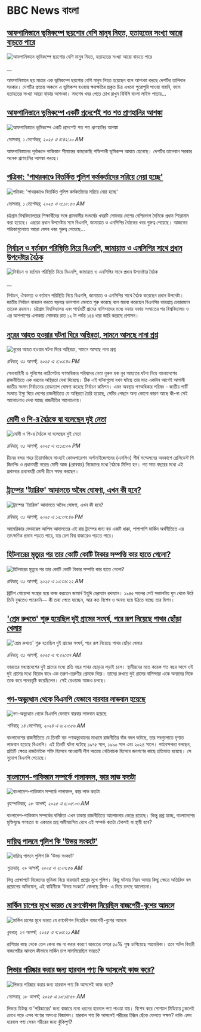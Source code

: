 # BBC News বাংলা## [আফগানিস্তানে ভূমিকম্পে ছয়শোর বেশি মানুষ নিহত, হতাহতের সংখ্যা আরো বাড়তে পারে](https://www.bbc.co.uk/bengali/live/c4g6nyv7571t?at_medium=RSS&at_campaign=rss?at_campaign=githubrss)![আফগানিস্তানে ভূমিকম্পে ছয়শোর বেশি মানুষ নিহত, হতাহতের সংখ্যা আরো বাড়তে পারে](https://ichef.bbci.co.uk/ace/standard/240/cpsprodpb/00b4/live/fb0f7130-86f8-11f0-9cf6-cbf3e73ce2b9.jpg)__আফগানিস্তানে ছয় মাত্রার এক ভূমিকম্পে ছয়শোর বেশি মানুষ নিহত হয়েছেন বলে আশংকা করছে দেশটির তালিবান সরকার। দেশটির প্রত্যন্ত অঞ্চলে এ ভূমিকম্প হওয়ায় ক্ষয়ক্ষতির প্রকৃত চিত্র এখনো পুরোপুরি পাওয়া যায়নি, ফলে হতাহতের সংখ্যা আরো বাড়ার আশংকা। সবশেষ খবর পেতে চোখ রাখুন বিবিসি বাংলা লাইভ পাতায়...## [আফগানিস্তানে ভূমিকম্পে একটি প্রদেশেই শত শত  প্রাণহানির আশঙ্কা](https://www.bbc.com/bengali/articles/cn850p9qj88o?at_medium=RSS&at_campaign=rss?at_campaign=githubrss)![আফগানিস্তানে ভূমিকম্পে একটি প্রদেশেই শত শত  প্রাণহানির আশঙ্কা](https://ichef.bbci.co.uk/ace/ws/240/cpsprodpb/e229/live/91c47710-86e5-11f0-a344-ff1868f51708.jpg)_সোমবার, ১ সেপ্টেম্বর, ২০২৫ এ ৪:৪২:১০ AM_আফগানিস্তানের পূর্বাঞ্চলে পাকিস্তান সীমান্তের কাছাকাছি শক্তিশালী ভূমিকম্প আঘাত হেনেছে। দেশটির তালেবান সরকার অনেক প্রাণহানির আশঙ্কা করছে।## [পত্রিকা: 'পাথরকাণ্ডে বিতর্কিত পুলিশ কর্মকর্তাদের সরিয়ে নেয়া হচ্ছে'](https://www.bbc.com/bengali/articles/cr4eg1936gwo?at_medium=RSS&at_campaign=rss?at_campaign=githubrss)![পত্রিকা: 'পাথরকাণ্ডে বিতর্কিত পুলিশ কর্মকর্তাদের সরিয়ে নেয়া হচ্ছে'](https://ichef.bbci.co.uk/ace/ws/240/cpsprodpb/8cc7/live/70c131e0-86d9-11f0-b391-6936825093bd.jpg)_সোমবার, ১ সেপ্টেম্বর, ২০২৫ এ ৩:১৮:৫৩ AM_চট্টগ্রাম বিশ্ববিদ্যালয়ের শিক্ষার্থীদের সঙ্গে গ্রামবাসীর সংঘর্ষের খবরটি সোমবার দেশের বেশিরভাগ দৈনিকে প্রধান শিরোনাম করা হয়েছে। এছাড়া প্রধান উপদেষ্টার সঙ্গে বিএনপি, জামায়াত ও এনসিপির বৈঠকের খবর গুরুত্ব পেয়েছে। আজকের পত্রিকাগুলোতে আরো যেসব খবর গুরুত্ব পেয়েছে...## [নির্বাচন ও বর্তমান পরিস্থিতি নিয়ে বিএনপি, জামায়াত ও এনসিপির সাথে প্রধান উপদেষ্টার বৈঠক](https://www.bbc.co.uk/bengali/live/cvgv2md8yv1t?at_medium=RSS&at_campaign=rss?at_campaign=githubrss)![নির্বাচন ও বর্তমান পরিস্থিতি নিয়ে বিএনপি, জামায়াত ও এনসিপির সাথে প্রধান উপদেষ্টার বৈঠক](https://ichef.bbci.co.uk/ace/standard/240/cpsprodpb/2be1/live/1a13ddc0-8684-11f0-9cf6-cbf3e73ce2b9.jpg)__নির্বাচন, ঐকমত্য ও বর্তমান পরিস্থিতি নিয়ে বিএনপি, জামায়াত ও এনসিপির সাথে বৈঠক করেছেন প্রধান উপদেষ্টা। জাতীয় নির্বাচন বানচাল করতে ষড়যন্ত্র ডালপালা মেলতে শুরু করেছে বলে মন্তব্য করেছেন বিএনপির ভারপ্রাপ্ত চেয়ারম্যান তারেক রহমান। চট্টগ্রাম বিশ্ববিদ্যালয় এবং পার্শ্ববর্তী গ্রামের বাসিন্দাদের মধ্যে দফায় দফায় সংঘাতের পর বিশ্ববিদ্যালয় ও এর আশপাশের এলাকায় সোমবার রাত ১২ টা পর্যন্ত ১৪৪ ধারা জারি করেছে প্রশাসন।## [নুরের আহত হওয়ার ঘটনা ঘিরে অস্থিরতা, সামনে আসছে নানা প্রশ্ন ](https://www.bbc.com/bengali/articles/crm4gkm7z94o?at_medium=RSS&at_campaign=rss?at_campaign=githubrss)![নুরের আহত হওয়ার ঘটনা ঘিরে অস্থিরতা, সামনে আসছে নানা প্রশ্ন ](https://ichef.bbci.co.uk/ace/ws/240/cpsprodpb/82e0/live/539e2800-8668-11f0-93c7-b739b241d749.jpg)_রবিবার, ৩১ আগস্ট, ২০২৫ এ ২:০১:৪০ PM_সেনাবাহিনী ও পুলিশের লাঠিপেটায় গণঅধিকার পরিষদের নেতা নুরুল হক নুর আহতের ঘটনা নিয়ে বাংলাদেশের রাজনীতিতে এক ধরনের অস্থিরতা দেখা দিয়েছে। ঠিক এই ঘটনাগুলো যখন ঘটছে তার মাত্র একদিন আগেই আগামী জাতীয় সংসদ নির্বাচনের রোডম্যাপ ঘোষণা করেছে নির্বাচন কমিশন। এমন অবস্থায় গণঅধিকার পরিষদ - জাতীয় পার্টি সংঘাত ইস্যু ঘিরে দেশের রাজনীতিতে যে অস্থিরতা তৈরি হয়েছে, সেটির পেছনে অন্য কোনো কারণ আছে কী-না সেই আলোচনাও দেখা যাচ্ছে রাজনীতির আলোচনায়।## [মোদী ও শি-র বৈঠকে যা বলেছেন দুই নেতা](https://www.bbc.com/bengali/articles/cx290lpqg1yo?at_medium=RSS&at_campaign=rss?at_campaign=githubrss)![মোদী ও শি-র বৈঠকে যা বলেছেন দুই নেতা](https://ichef.bbci.co.uk/ace/ws/240/cpsprodpb/fb22/live/68701ae0-866d-11f0-b391-6936825093bd.jpg)_রবিবার, ৩১ আগস্ট, ২০২৫ এ ৩:১৫:০৯ PM_চীনের বন্দর শহর তিয়ানজিনে সাংহাই কোঅপারেশন অর্গানাইজেশনের (এসসিও) শীর্ষ সম্মেলনের অবকাশে প্রেসিডেন্ট শি জিনপিং ও প্রধানমন্ত্রী নরেন্দ্র মোদী আজ (রোববার) নিজেদের মধ্যে বৈঠকে মিলিত হন। গত সাত বছরের মধ্যে এই প্রথমবার প্রধানমন্ত্রী মোদী চীনে সফর করছেন।## [ট্রাম্পের 'ট্যারিফ' আদালতে অবৈধ ঘোষণা, এখন কী হবে?](https://www.bbc.com/bengali/articles/c2dj9eyy6dzo?at_medium=RSS&at_campaign=rss?at_campaign=githubrss)![ট্রাম্পের 'ট্যারিফ' আদালতে অবৈধ ঘোষণা, এখন কী হবে?](https://ichef.bbci.co.uk/ace/ws/240/cpsprodpb/ff66/live/e9fd1740-8657-11f0-8c3f-f11535c1796a.jpg)_রবিবার, ৩১ আগস্ট, ২০২৫ এ ১২:৩৭:৪৬ PM_আমেরিকার ফেডারেল আপিল আদালতের এই রায় ট্রাম্পের জন্য বড় একটি ধাক্কা, পাশাপাশি মার্কিন অর্থনীতিতে এর তাৎক্ষণিক প্রভাব পড়তে পারে, যার রেশ বিশ্ব বাজারেও পড়তে পারে।## [হিটলারের মৃত্যুর পর তার কোটি কোটি টাকার সম্পত্তি কার হাতে গেলো?](https://www.bbc.com/bengali/articles/c15lj45vwlwo?at_medium=RSS&at_campaign=rss?at_campaign=githubrss)![হিটলারের মৃত্যুর পর তার কোটি কোটি টাকার সম্পত্তি কার হাতে গেলো?](https://ichef.bbci.co.uk/ace/ws/240/cpsprodpb/af67/live/b78d09b0-84c6-11f0-84c8-99de564f0440.jpg)_রবিবার, ৩১ আগস্ট, ২০২৫ এ ১০:৩৯:২২ AM_ব্রিটিশ গোয়েন্দা সংস্থার হয়ে কাজ করতেন জামার্ন ইহুদি হেরম্যান রথম্যান। ১৯৪৫ সালের সেই সকালটায় ঘুম থেকে উঠে তিনি বুঝতেও পারেননি–– কী তথ্য পেতে যাচ্ছেন, আর কত বিশেষ ও অনন্য হয়ে উঠতে যাচ্ছে তার মিশন।## ['প্রেম রুখতে' শুরু হয়েছিল দুই গ্রামের সংঘর্ষ, পরে রূপ নিয়েছে পাথর ছোঁড়া খেলার](https://www.bbc.com/bengali/articles/cn7231p1kr4o?at_medium=RSS&at_campaign=rss?at_campaign=githubrss)!['প্রেম রুখতে' শুরু হয়েছিল দুই গ্রামের সংঘর্ষ, পরে রূপ নিয়েছে পাথর ছোঁড়া খেলার](https://ichef.bbci.co.uk/ace/ws/240/cpsprodpb/0e6d/live/815c1270-8578-11f0-b391-6936825093bd.jpg)_রবিবার, ৩১ আগস্ট, ২০২৫ এ ৭:২৯:৩৭ AM_ভারতের মধ্যপ্রদেশের দুই গ্রামের মধ্যে প্রতি বছর পাথর ছোড়ার লড়াই চলে। স্থানীয়দের মতে কয়েক শত বছর আগে ওই দুই গ্রামের মধ্যে বিরোধ বাধে এক তরুণ-তরুণীর প্রেমকে ঘিরে। তাদের রুখতে দুই গ্রামের বাসিন্দারা একে অন্যদের দিকে তাক করে পাথরবৃষ্টি করেছিলেন। সেই রেওয়াজ আজও চলছে।## [গণ-অভ্যুত্থান থেকে বিএনপি যেভাবে বারবার লাভবান হয়েছে](https://www.bbc.com/bengali/articles/c74j271n0pzo?at_medium=RSS&at_campaign=rss?at_campaign=githubrss)![গণ-অভ্যুত্থান থেকে বিএনপি যেভাবে বারবার লাভবান হয়েছে](https://ichef.bbci.co.uk/ace/ws/240/cpsprodpb/2225/live/23ccad70-7022-11ef-8f0e-158a0a407ec6.jpg)_শনিবার, ১৪ সেপ্টেম্বর, ২০২৪ এ ৬:২০:৫৬ AM_বাংলাদেশের রাজনীতিতে যে তিনটি বড় গণঅভ্যুত্থানের মাধ্যমে রাজনীতির বাঁক বদল ঘটেছে, তার সবগুলোতে দৃশ্যত লাভবান হয়েছে বিএনপি। এই তিনটি ঘটনা ঘটেছে ১৯৭৫ সাল, ১৯৯০ সাল এবং ২০২৪ সালে। পর্যবেক্ষকরা বলছেন, প্রতিটি ক্ষেত্রে রাজনৈতিক শক্তি হিসেবে আওয়ামী লীগ অত্যন্ত নেতিবাচক হিসেবে জনগণের কাছে প্রতিভাত হয়েছে। সে সুযোগ বিএনপি পেয়েছে।## [বাংলাদেশ-পাকিস্তান সম্পর্কে পালাবদল, কার লাভ কতটা](https://www.bbc.com/bengali/articles/cjr1xy75nwxo?at_medium=RSS&at_campaign=rss?at_campaign=githubrss)![বাংলাদেশ-পাকিস্তান সম্পর্কে পালাবদল, কার লাভ কতটা](https://ichef.bbci.co.uk/ace/ws/240/cpsprodpb/a61e/live/d95888c0-8391-11f0-ab3e-bd52082cd0ae.jpg)_বৃহস্পতিবার, ২৮ আগস্ট, ২০২৫ এ ৫:০৫:০৩ AM_বাংলাদেশ-পাকিস্তান সম্পর্কের ঘনিষ্ঠতা এখন ঢাকায় রাজনীতিতে আলোচনার কেন্দ্রে রয়েছে। কিন্তু প্রশ্ন হচ্ছে, বাংলাদেশের মুক্তিযুদ্ধে গণহত্যা বা একাত্তর প্রশ্ন অমীমাংসিত রেখে এই সম্পর্ক কতটা টেকসই বা স্থায়ী হবে?## [দায়িত্ব পালনে পুলিশ কি 'উভয় সংকটে' ](https://www.bbc.com/bengali/articles/c0e93rg9y2xo?at_medium=RSS&at_campaign=rss?at_campaign=githubrss)![দায়িত্ব পালনে পুলিশ কি 'উভয় সংকটে' ](https://ichef.bbci.co.uk/ace/ws/240/cpsprodpb/23a3/live/2f86c100-8417-11f0-8920-cb71bf7274c6.jpg)_শুক্রবার, ২৯ আগস্ট, ২০২৫ এ ২:২৭:৫৬ AM_ভিন্ন প্রেক্ষাপটে নিজেদের ভূমিকা নিয়ে বারবারই প্রশ্নের মুখে পুলিশ। কিছু ঘটনায় নিরব আবার কিছু ক্ষেত্রে অতিরিক্ত বল প্রয়োগের অভিযোগ, এই বাহিনীকে 'উভয় সংকটে' ফেলছে কিনা- এ নিয়ে চলছে আলোচনা।## [মার্কিন চাপের মুখে ভারত যে রণকৌশল নিয়েছিল বাজপেয়ী-বুশের আমলে ](https://www.bbc.com/bengali/articles/ce937dl32kro?at_medium=RSS&at_campaign=rss?at_campaign=githubrss)![মার্কিন চাপের মুখে ভারত যে রণকৌশল নিয়েছিল বাজপেয়ী-বুশের আমলে ](https://ichef.bbci.co.uk/ace/ws/240/cpsprodpb/519f/live/4ac33250-82a0-11f0-a34f-318be3fb0481.jpg)_বুধবার, ২৭ আগস্ট, ২০২৫ এ ৭:০৩:২১ AM_রাশিয়ার কাছ থেকে তেল কেনা বন্ধ না করার কারণে ভারতের ওপরে ৫০% শুল্ক চাপিয়েছে আমেরিকা। তবে অটল বিহারী বাজপেয়ীর আমলে কীভাবে মার্কিন চাপ সামলিয়েছিল ভারত?## [লিভার পরিষ্কার করার জন্য হারবাল পণ্য কি আসলেই কাজ করে?](https://www.bbc.com/bengali/articles/c93dqkeqwzyo?at_medium=RSS&at_campaign=rss?at_campaign=githubrss)![লিভার পরিষ্কার করার জন্য হারবাল পণ্য কি আসলেই কাজ করে?](https://ichef.bbci.co.uk/ace/ws/240/cpsprodpb/2c5b/live/0b601110-6f99-11f0-af20-030418be2ca5.jpg)_সোমবার, ১৮ আগস্ট, ২০২৫ এ ১০:১৪:৫৮ AM_লিভার ডিটক্স বা 'পরিষ্কারের' জন্য বাজারে নানা ধরনের হারবাল পণ্য পাওয়া যায়। বিশেষ করে সোশ্যাল মিডিয়ায় ঢুকলেই চোখে পড়ে এসব পণ্যের অসংখ্য বিজ্ঞাপন। হারবাল পণ্য কি আসলেই শরীরের টক্সিন ছেঁকে ফেলতে সক্ষম? নাকি এসব হারবাল পণ্য সেবন শরীরের জন্য ঝুঁকিপূর্ণ?